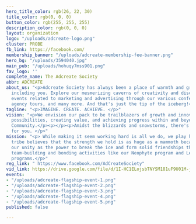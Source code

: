 ```yaml
---
hero_title_color: rgb(26, 22, 30)
title_color: rgb(0, 0, 0)
button_color: rgb(255, 255, 255)
description_color: rgb(0, 0, 0)
layout: organization
logo: "/uploads/adcreate-logo.png"
cluster: PROBE
fb_link: https://facebook.com/
membership_banner: "/uploads/adcreate-membership-fee-banner.png"
hero_bg: "/uploads/3594040.jpg"
main_pub: "/uploads/hohuqy7mss901.png"
fav_logo: ''
complete_name: The Adcreate Society
abbr: ADCREATE
about_us: "<p>Adcreate Society has always been a place of warmth and growth for all,
  including you. Explore our mesmerizing caverns of creativity and discover bone chilling
  events related to marketing and advertising through our various conferences, webinars,
  agency tours, and many more. And that's just the tip of the iceberg!</p>"
tagline: "<p>IMAGINE. CREATE. ACHIEVE. </p>"
vision: "<p>We envision our pack to be trailblazers of growth and innovation by imagining
  possibilities, creating value, and achieving progress within and beyond the Lasallian
  Community.</p><p></p><p>Amidst the blizzards and snowstorms, there's a home waiting
  for you. </p>"
mission: "<p> While making it seem working hard is all we do, we play hard, too! Our
  tribe believes that the strength we hold is as huge as a mammoth because we use
  our unity as the power to break the ice and form solid friendships through numerous
  team-building and bonding activities like our Neophyte program and Leadership training
  programs.</p>"
reg_link: " https://www.facebook.com/AdCreateSociety"
vid_link: https://drive.google.com/file/d/1I-HC1ELojsbTNYSM181uF9U01M-jSMrB/view?usp=sharing
events:
- "/uploads/adcreate-flagship-event-1.png"
- "/uploads/adcreate-flagship-event-2.png"
- "/uploads/adcreate-flagship-event-3.png"
- "/uploads/adcreate-flagship-event-4.png"
- "/uploads/adcreate-flagship-event-5.png"
published: false

---
```

